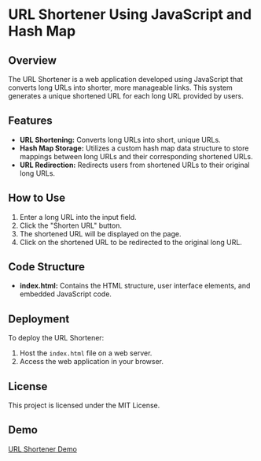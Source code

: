 # URL Shortener Using JavaScript and Hash Map

## Overview
The URL Shortener is a web application developed using JavaScript that converts long URLs into shorter, more manageable links. This system generates a unique shortened URL for each long URL provided by users.

## Features
- **URL Shortening:** Converts long URLs into short, unique URLs.
- **Hash Map Storage:** Utilizes a custom hash map data structure to store mappings between long URLs and their corresponding shortened URLs.
- **URL Redirection:** Redirects users from shortened URLs to their original long URLs.

## How to Use
1. Enter a long URL into the input field.
2. Click the "Shorten URL" button.
3. The shortened URL will be displayed on the page.
4. Click on the shortened URL to be redirected to the original long URL.

## Code Structure
- **index.html:** Contains the HTML structure, user interface elements, and embedded JavaScript code.

## Deployment
To deploy the URL Shortener:
1. Host the `index.html` file on a web server.
2. Access the web application in your browser.

## License
This project is licensed under the MIT License.

## Demo
[URL Shortener Demo](https://devanshurlshortener.netlify.app/)
